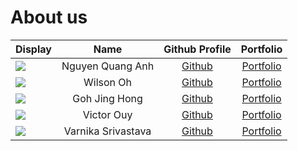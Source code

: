 # About us

Display | Name | Github Profile | Portfolio 
--------|:----:|:--------------:|:---------:
![](https://via.placeholder.com/100.png?text=Photo) | Nguyen Quang Anh | [Github]([https://github.com/](https://github.com/quanganh2810)) | [Portfolio](docs/team/johndoe.md)
![](https://via.placeholder.com/100.png?text=Photo) | Wilson Oh | [Github](https://github.com/WilsonOh) | [Portfolio](docs/team/johndoe.md)
![](https://via.placeholder.com/100.png?text=Photo) | Goh Jing Hong| [Github](https://github.com/waiter-palypoo) | [Portfolio](docs/team/johndoe.md)
![](https://via.placeholder.com/100.png?text=Photo) | Victor Ouy | [Github](https://github.com/victorouy) | [Portfolio](docs/team/johndoe.md)
![](https://via.placeholder.com/100.png?text=Photo) | Varnika Srivastava | [Github](https://github.com/varnika1402) | [Portfolio](docs/team/johndoe.md)
